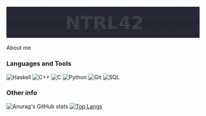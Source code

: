 [![Header](https://github.com/ntrl42/ntrl42/blob/main/assets/214.png)](https://21-school.ru/)

About me

### Languages and Tools
![Haskell](https://img.shields.io/badge/Haskell-090909?style=for-the-badge&logo=haskell&logoColor=47C5FB) ![C++](https://img.shields.io/badge/C++-2F4F4F?style=for-the-badge&logo=c%2b%2b&logoColor=47C5FB) ![C](https://img.shields.io/badge/Си-808080?style=for-the-badge&logo=C&logoColor=47C5FB) ![Python](https://img.shields.io/badge/Python-47C5FB?style=for-the-badge&logo=python&logoColor=090909) ![Git](https://img.shields.io/badge/Git-f7f7f7?style=for-the-badge&logo=git&logoColor=e94e2e)  ![SQL](https://img.shields.io/badge/SQL-E9D54D?style=for-the-badge&logo=mysql&logoColor=006488)

### Other info


![Anurag's GitHub stats](https://github-readme-stats.vercel.app/api?username=ntrl42&show_icons=true&count_private=true&theme=dracula) [![Top Langs](https://github-readme-stats.vercel.app/api/top-langs/?username=ntrl42)](https://github.com/anuraghazra/github-readme-stats)